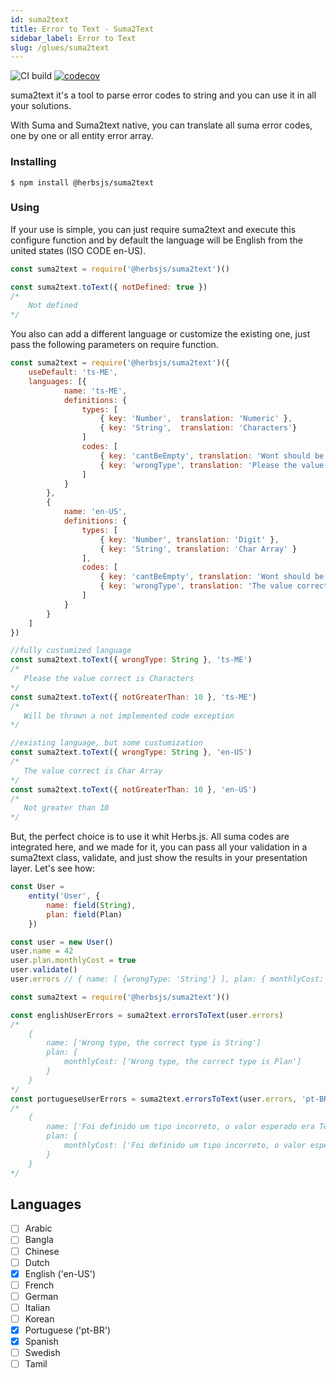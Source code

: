 ```yaml
---
id: suma2text
title: Error to Text - Suma2Text
sidebar_label: Error to Text
slug: /glues/suma2text
---
```


![CI build](https://github.com/herbsjs/suma2text/workflows/CI%20build/badge.svg) [![codecov](https://codecov.io/gh/herbsjs/suma2text/branch/master/graph/badge.svg)](https://codecov.io/gh/herbsjs/suma2text)

suma2text it's a tool to parse error codes to string and you can use it in all your solutions.

With Suma and Suma2text native, you can translate all suma error codes, one by one or all entity error array.

### Installing
```
$ npm install @herbsjs/suma2text
```

### Using

If your use is simple, you can just require suma2text and execute this configure function and by default the language will be English from the united states (ISO CODE en-US).

```javascript
const suma2text = require('@herbsjs/suma2text')()

const suma2text.toText({ notDefined: true })
/*
    Not defined
*/
```

You also can add a different language or customize the existing one, just pass the following parameters on require function.

```javascript
const suma2text = require('@herbsjs/suma2text')({
    useDefault: 'ts-ME',
    languages: [{
            name: 'ts-ME',
            definitions: {
                types: [
                    { key: 'Number',  translation: 'Numeric' },
                    { key: 'String',  translation: 'Characters'}
                ]
                codes: [
                    { key: 'cantBeEmpty', translation: 'Wont should be empty' },
                    { key: 'wrongType', translation: 'Please the value correct is {0}' }
                ]
            }
        },
        {
            name: 'en-US',
            definitions: {
                types: [
                    { key: 'Number', translation: 'Digit' },
                    { key: 'String', translation: 'Char Array' }
                ],
                codes: [
                    { key: 'cantBeEmpty', translation: 'Wont should be empty' },
                    { key: 'wrongType', translation: 'The value correct is {0}'}
                ]
            }
        }
    ]
})

//fully custumized language
const suma2text.toText({ wrongType: String }, 'ts-ME')
/*
   Please the value correct is Characters
*/
const suma2text.toText({ notGreaterThan: 10 }, 'ts-ME')
/*
   Will be thrown a not implemented code exception
*/

//existing language, but some custumization
const suma2text.toText({ wrongType: String }, 'en-US')
/*
   The value correct is Char Array
*/
const suma2text.toText({ notGreaterThan: 10 }, 'en-US')
/*
   Not greater than 10
*/

```
But, the perfect choice is to use it whit Herbs.js. All suma codes are integrated here, and we made for it, you can pass all your validation in a suma2text class, validate, and just show the results in your presentation layer. Let's see how:
```javascript
const User =
    entity('User', {
        name: field(String),
        plan: field(Plan)
    })

const user = new User()
user.name = 42
user.plan.monthlyCost = true
user.validate()
user.errors // { name: [ {wrongType: 'String'} ], plan: { monthlyCost: [ {wrongType: 'Number'}  } }

const suma2text = require('@herbsjs/suma2text')()

const englishUserErrors = suma2text.errorsToText(user.errors)
/*
    {
        name: ['Wrong type, the correct type is String']
        plan: {
            monthlyCost: ['Wrong type, the correct type is Plan']
        }
    }
*/
const portugueseUserErrors = suma2text.errorsToText(user.errors, 'pt-BR')
/*
    {
        name: ['Foi definido um tipo incorreto, o valor esperado era Texto']
        plan: {
            monthlyCost: ['Foi definido um tipo incorreto, o valor esperado era Plan']
        }
    }
*/
```

## Languages

- [ ] Arabic
- [ ] Bangla
- [ ] Chinese
- [ ] Dutch
- [x] English ('en-US')
- [ ] French
- [ ] German
- [ ] Italian
- [ ] Korean
- [X] Portuguese ('pt-BR')
- [X] Spanish
- [ ] Swedish   
- [ ] Tamil
